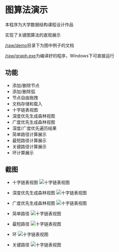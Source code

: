 # 图算法演示

本程序为大学数据结构课程设计作品

实现了关键图算法的直观展示

[/raw/demo](demo)目录下为图中例子的文档

[/raw/graph.exe](exe)为编译好的程序，Windows下可直接运行

## 功能

* 添加/删除节点
* 添加/删除弧
* 节点自由拖拽
* 文档存储和载入
* 十字链表视图
* 深度优先生成森林视图
* 广度优先生成森林视图
* 深度/广度优先遍历结果
* 简单路径计算展示
* 最短路径计算展示
* 关键路径计算展示
* 环计算展示

## 截图

* 十字链表视图
 ![十字链表视图](https://raw.github.com/gyk001/graph/master/raw/img/01_shizi.png)

* 深度优先生成森林视图
 ![十字链表视图](https://raw.github.com/gyk001/graph/master/raw/img/02_shendu.png)

* 广度优先生成森林视图
 ![十字链表视图](https://raw.github.com/gyk001/graph/master/raw/img/03_guangdu.png)

* 简单路径
 ![十字链表视图](https://raw.github.com/gyk001/graph/master/raw/img/03_jiandan.png)

* 最短路径
 ![十字链表视图](https://raw.github.com/gyk001/graph/master/raw/img/04_zuiduan.png)

* 环
 ![十字链表视图](https://raw.github.com/gyk001/graph/master/raw/img/05_huan.png)

* 关键路径
 ![十字链表视图](https://raw.github.com/gyk001/graph/master/raw/img/06_guanjian.png)
 
 
[exe]:https://raw.github.com/gyk001/graph/master/raw/graph.exe

[demo]:https://raw.github.com/gyk001/graph/master/raw/demo
